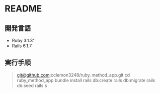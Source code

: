# README
## 開発言語
- Ruby 3.1.3'
- Rails 6.1.7

## 実行手順
> git@github.com:cclemon3248/ruby_method_app.git
cd ruby_method_app
bundle install
rails db:create
rails db:migrate
rails db:seed
rails s
